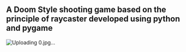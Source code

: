   ##      A Doom Style shooting game based on the principle of raycaster developed using python and pygame






![Uploading 0.jpg…]()
